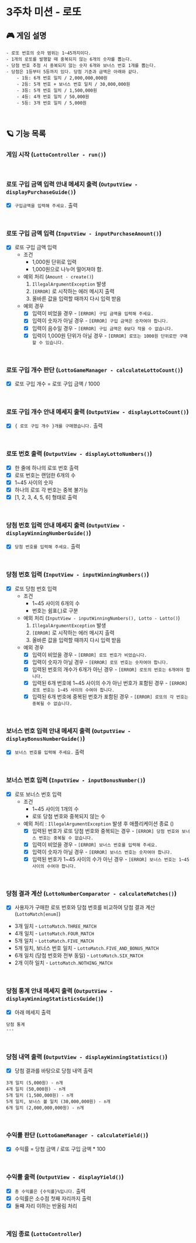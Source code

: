 # 3주차 미션 - 로또

## 🎮 게임 설명

```
- 로또 번호의 숫자 범위는 1~45까지이다.
- 1개의 로또를 발행할 때 중복되지 않는 6개의 숫자를 뽑는다.
- 당첨 번호 추첨 시 중복되지 않는 숫자 6개와 보너스 번호 1개를 뽑는다.
- 당첨은 1등부터 5등까지 있다. 당첨 기준과 금액은 아래와 같다.
    - 1등: 6개 번호 일치 / 2,000,000,000원
    - 2등: 5개 번호 + 보너스 번호 일치 / 30,000,000원
    - 3등: 5개 번호 일치 / 1,500,000원
    - 4등: 4개 번호 일치 / 50,000원
    - 5등: 3개 번호 일치 / 5,000원
```

<br>

## 🪐 기능 목록

### 게임 시작 (`LottoController - run()`)

<br>

### 로또 구입 금액 입력 안내 메세지 출력 (`OutputView - displayPurchaseGuide()`)

- [x]  `구입금액을 입력해 주세요.` 출력

<br>

### 로또 구입 금액 입력 (`InputView - inputPurchaseAmount()`)

- [x]  로또 구입 금액 입력
    - 조건
        - 1,000원 단위로 입력
        - 1,000원으로 나누어 떨어져야 함.
    - 예외 처리 (`Amount - create()`)
        1. `IllegalArgumentException` 발생
        2. `[ERROR]` 로 시작하는 에러 메시지 출력
        3. 올바른 값을 입력할 때까지 다시 입력 받음
    - 예외 경우
        - [x]  입력이 비었을 경우 - `[ERROR] 구입 금액을 입력해 주세요.`
        - [x]  입력이 숫자가 아닐 경우 - `[ERROR] 구입 금액은 숫자여야 합니다.`
        - [x]  입력이 음수일 경우 - `[ERROR] 구입 금액은 0보다 작을 수 없습니다.`
        - [x]  입력이 1,000원 단위가 아닐 경우 - `[ERROR] 로또는 1000원 단위로만 구매할 수 있습니다.`

<br>

### 로또 구입 개수 판단 (`LottoGameManager - calculateLottoCount()`)

- [x] 로또 구입 개수 = 로또 구입 금액 / 1000

<br>

### 로또 구입 개수 안내 메세지 출력 (`OutputView - displayLottoCount()`)

- [x] `{ 로또 구입 개수 }개를 구매했습니다.` 출력

<br>

### 로또 번호 출력 (`OutputView - displayLottoNumbers()`)

- [x] 한 줄에 하나의 로또 번호 출력
- [x] 로또 번호는 랜덤한 6개의 수
- [x] 1~45 사이의 숫자
- [x] 하나의 로또 각 번호는 중복 불가능
- [x] [1, 2, 3, 4, 5, 6] 형태로 출력

<br>

### 당첨 번호 입력 안내 메세지 출력 (`OutputView - displayWinningNumberGuide()`)

- [x] `당첨 번호를 입력해 주세요.` 출력

<br>

### 당첨 번호 입력 (`InputView - inputWinningNumbers()`)

- [x] 로또 당첨 번호 입력
    - 조건
        - 1~45 사이의 6개의 수
        - 번호는 쉼표(,)로 구분
    - 예외 처리 (`InputView - inputWinningNumbers(), Lotto - Lotto()`)
        1. `IllegalArgumentException` 발생
        2. `[ERROR]` 로 시작하는 에러 메시지 출력
        3. 올바른 값을 입력할 때까지 다시 입력 받음
    - 예외 경우
        - [x]  입력이 비었을 경우 - `[ERROR] 로또 번호가 비었습니다.`
        - [x]  입력이 숫자가 아닐 경우 - `[ERROR] 로또 번호는 숫자여야 합니다.`
        - [x]  입력된 번호의 개수가 6개가 아닌 경우 - `[ERROR] 로또의 번호는 6개여야 합니다.`
        - [x]  입력된 6개 번호에 1~45 사이의 수가 아닌 번호가 포함된 경우 - `[ERROR] 로또 번호는 1~45 사이의 수여야 합니다.`
        - [x]  입력된 6개 번호에 중복된 번호가 포함된 경우 - `[ERROR] 로또의 각 번호는 중복될 수 없습니다.`

<br>

### 보너스 번호 입력 안내 메세지 출력 (`OutputView - displayBonusNumberGuide()`)

- [x]  `보너스 번호를 입력해 주세요.` 출력

<br>

### 보너스 번호 입력 (`InputView - inputBonusNumber()`)

- [x]  로또 보너스 번호 입력
    - 조건
        - 1~45 사이의 1개의 수
        - 로또 당첨 번호와 중복되지 않는 수
    - 예외 처리 : `IllegalArgumentException` 발생 후 애플리케이션 종료 ()
        - [x]  입력된 번호가 로또 당첨 번호와 중복되는 경우 - `[ERROR] 당첨 번호와 보너스 번호는 중복될 수 없습니다.`
        - [x]  입력이 비었을 경우 - `[ERROR] 보너스 번호를 입력해 주세요.`
        - [x]  입력이 숫자가 아닐 경우 - `[ERROR] 보너스 번호는 숫자여야 합니다.`
        - [x]  입력된 번호가 1~45 사이의 수가 아닌 경우 - `[ERROR] 보너스 번호는 1~45 사이의 수여야 합니다.`

<br>

### 당첨 결과 계산 (`LottoNumberComparator - calculateMatches()`)

- [x]  사용자가 구매한 로또 번호와 당첨 번호를 비교하여 당첨 결과 계산 (`LottoMatch[enum]`)
- 3개 일치 - `LottoMatch.THREE_MATCH`
- 4개 일치 - `LottoMatch.FOUR_MATCH`
- 5개 일치 - `LottoMatch.FIVE_MATCH`
- 5개 일치, 보너스 번호 일치 - `LottoMatch.FIVE_AND_BONUS_MATCH`
- 6개 일치 (당첨 번호와 전부 동일) - `LottoMatch.SIX_MATCH`
- 2개 이하 일치 - `LottoMatch.NOTHING_MATCH`

<br>

### 당첨 통계 안내 메세지 출력 (`OutputView - displayWinningStatisticsGuide()`)

- [x]  아래 메세지 출력

```
당첨 통계
---
```

<br>

### 당첨 내역 출력 (`OutputView - displayWinningStatistics()`)

- [x]  당첨 결과를 바탕으로 당첨 내역 출력

```
3개 일치 (5,000원) - n개
4개 일치 (50,000원) - n개
5개 일치 (1,500,000원) - n개
5개 일치, 보너스 볼 일치 (30,000,000원) - n개
6개 일치 (2,000,000,000원) - n개
```

<br>

### 수익률 판단 (`LottoGameManager - calculateYield()`)

- [x]    수익률 = 당첨 금액 / 로또 구입 금액 * 100

<br>

### 수익률 출력 (`OutputView - displayYield()`)

- [x]  `총 수익률은 {수익률}%입니다.` 출력
- [x]  수익률은 소수점 첫째 자리까지 출력
- [x]  둘째 자리 이하는 반올림 처리

<br>

### 게임 종료 (`LottoController`)